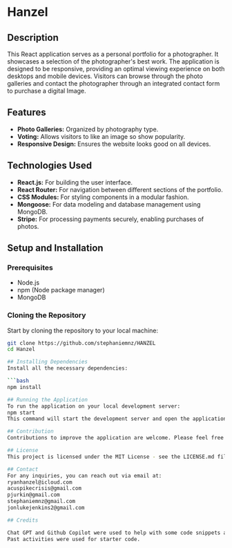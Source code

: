 # Hanzel

## Description
This React application serves as a personal portfolio for a photographer. It showcases a selection of the photographer's best work. The application is designed to be responsive, providing an optimal viewing experience on both desktops and mobile devices. Visitors can browse through the photo galleries and contact the photographer through an integrated contact form to purchase a digital Image.

## Features
- **Photo Galleries:** Organized by photography type.
- **Voting:** Allows visitors to like an image so show popularity.
- **Responsive Design:** Ensures the website looks good on all devices.


## Technologies Used
- **React.js:** For building the user interface.
- **React Router:** For navigation between different sections of the portfolio.
- **CSS Modules:** For styling components in a modular fashion.
- **Mongoose:** For data modeling and database management using MongoDB.
- **Stripe:** For processing payments securely, enabling purchases of photos.


## Setup and Installation

### Prerequisites
- Node.js
- npm (Node package manager)
- MongoDB

### Cloning the Repository
Start by cloning the repository to your local machine:

```bash
git clone https://github.com/stephaniemnz/HANZEL
cd Hanzel

## Installing Dependencies
Install all the necessary dependencies:

```bash
npm install

## Running the Application
To run the application on your local development server:
npm start
This command will start the development server and open the application in your default web browser. The server runs on http://localhost:3000 by default.

## Contribution
Contributions to improve the application are welcome. Please feel free to fork the repository and submit pull requests.

## License
This project is licensed under the MIT License - see the LICENSE.md file for details.

## Contact
For any inquiries, you can reach out via email at: 
ryanhanzel@icloud.com
acuspikecrisis@gmail.com
pjurkin@gmail.com
stephaniemnz@gmail.com
jonlukejenkins2@gmail.com

## Credits

Chat GPT and Github Copilot were used to help with some code snippets and debugging.
Past activities were used for starter code.